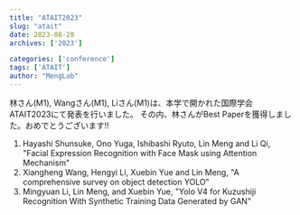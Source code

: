 ```yaml
---
title: "ATAIT2023"
slug: "atait"
date: 2023-08-28
archives: ['2023']

categories: ['conference']
tags: ['ATAIT']
author: "MengLab"
---
```

林さん(M1), Wangさん(M1), Liさん(M1)は、本学で開かれた国際学会ATAIT2023にて発表を行いました。 その内、林さんがBest Paperを獲得しました。おめでとうございます!!  

1. Hayashi Shunsuke, Ono Yuga, Ishibashi Ryuto, Lin Meng and Li Qi, "Facial Expression Recognition with Face Mask using Attention Mechanism"
1. Xiangheng Wang, Hengyi Li, Xuebin Yue and Lin Meng, "A comprehensive survey on object detection YOLO"
1. Mingyuan Li, Lin Meng, and Xuebin Yue, "Yolo V4 for Kuzushiji Recognition With Synthetic Training Data Generated by GAN"
